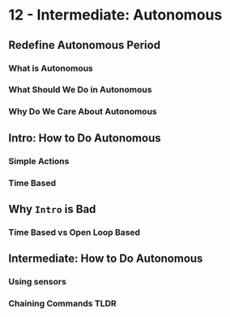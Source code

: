 # 12 - Intermediate: Autonomous

## Redefine Autonomous Period

### What is Autonomous

### What Should We Do in Autonomous

### Why Do We Care About Autonomous

## Intro: How to Do Autonomous

### Simple Actions

### Time Based

## Why `Intro` is Bad

### Time Based vs Open Loop Based

## Intermediate: How to Do Autonomous

### Using sensors

### Chaining Commands TLDR
